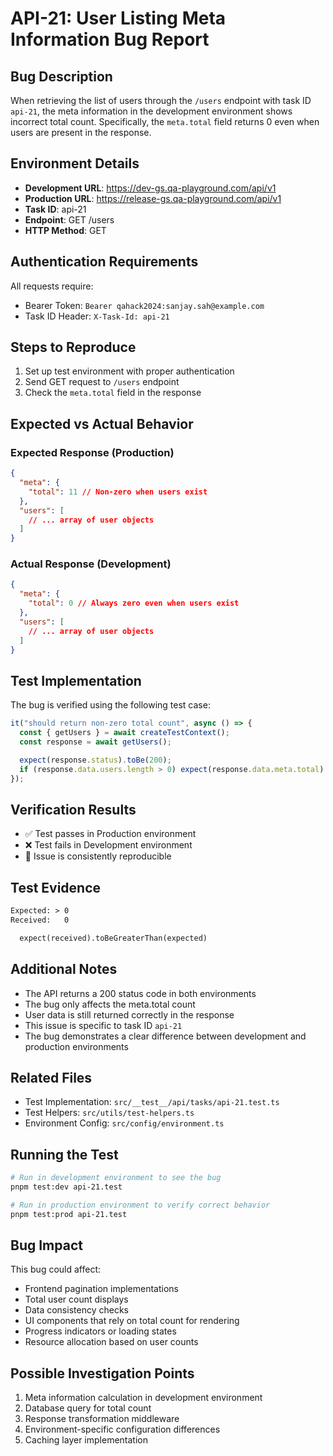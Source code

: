 # API-21: User Listing Meta Information Bug Report

## Bug Description

When retrieving the list of users through the `/users` endpoint with task ID `api-21`, the meta information in the development environment shows incorrect total count. Specifically, the `meta.total` field returns 0 even when users are present in the response.

## Environment Details

- **Development URL**: <https://dev-gs.qa-playground.com/api/v1>
- **Production URL**: <https://release-gs.qa-playground.com/api/v1>
- **Task ID**: api-21
- **Endpoint**: GET /users
- **HTTP Method**: GET

## Authentication Requirements

All requests require:

- Bearer Token: `Bearer qahack2024:sanjay.sah@example.com`
- Task ID Header: `X-Task-Id: api-21`

## Steps to Reproduce

1. Set up test environment with proper authentication
2. Send GET request to `/users` endpoint
3. Check the `meta.total` field in the response

## Expected vs Actual Behavior

### Expected Response (Production)

```json
{
  "meta": {
    "total": 11 // Non-zero when users exist
  },
  "users": [
    // ... array of user objects
  ]
}
```

### Actual Response (Development)

```json
{
  "meta": {
    "total": 0 // Always zero even when users exist
  },
  "users": [
    // ... array of user objects
  ]
}
```

## Test Implementation

The bug is verified using the following test case:

```typescript
it("should return non-zero total count", async () => {
  const { getUsers } = await createTestContext();
  const response = await getUsers();

  expect(response.status).toBe(200);
  if (response.data.users.length > 0) expect(response.data.meta.total).toBeGreaterThan(0);
});
```

## Verification Results

- ✅ Test passes in Production environment
- ❌ Test fails in Development environment
- 🔄 Issue is consistently reproducible

## Test Evidence

```diff
Expected: > 0
Received:   0

  expect(received).toBeGreaterThan(expected)
```

## Additional Notes

- The API returns a 200 status code in both environments
- The bug only affects the meta.total count
- User data is still returned correctly in the response
- This issue is specific to task ID `api-21`
- The bug demonstrates a clear difference between development and production environments

## Related Files

- Test Implementation: `src/__test__/api/tasks/api-21.test.ts`
- Test Helpers: `src/utils/test-helpers.ts`
- Environment Config: `src/config/environment.ts`

## Running the Test

```bash
# Run in development environment to see the bug
pnpm test:dev api-21.test

# Run in production environment to verify correct behavior
pnpm test:prod api-21.test
```

## Bug Impact

This bug could affect:

- Frontend pagination implementations
- Total user count displays
- Data consistency checks
- UI components that rely on total count for rendering
- Progress indicators or loading states
- Resource allocation based on user counts

## Possible Investigation Points

1. Meta information calculation in development environment
2. Database query for total count
3. Response transformation middleware
4. Environment-specific configuration differences
5. Caching layer implementation
